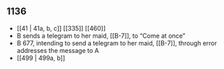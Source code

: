 ## 1136
- [[41 | 41a, b, c]] [[335]] [[460]] 
- B sends a telegram to her maid, [[B-7]], to “Come at once”
- B 677, intending to send a telegram to her maid, [[B-7]], through error addresses the message to A
- [[499 | 499a, b]] 

